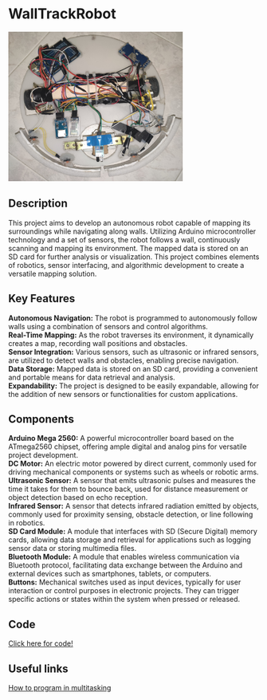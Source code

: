 # WallTrackRobot

<img src="images/IMG_20230124_205014.jpg" alt="Motion sensor smart" style="width:350px;height:300px;">

## Description

This project aims to develop an autonomous robot capable of mapping its surroundings while navigating along walls. Utilizing Arduino microcontroller technology and a set of sensors, the robot follows a wall, continuously scanning and mapping its environment. The mapped data is stored on an SD card for further analysis or visualization. This project combines elements of robotics, sensor interfacing, and algorithmic development to create a versatile mapping solution.

## Key Features

<strong>Autonomous Navigation:</strong> The robot is programmed to autonomously follow walls using a combination of sensors and control algorithms.<br>
<b>Real-Time Mapping:</b> As the robot traverses its environment, it dynamically creates a map, recording wall positions and obstacles.<br>
<b>Sensor Integration:</b> Various sensors, such as ultrasonic or infrared sensors, are utilized to detect walls and obstacles, enabling precise navigation.<br>
<b>Data Storage:</b> Mapped data is stored on an SD card, providing a convenient and portable means for data retrieval and analysis.<br>
<b>Expandability:</b> The project is designed to be easily expandable, allowing for the addition of new sensors or functionalities for custom applications.

## Components

<b>Arduino Mega 2560:</b> A powerful microcontroller board based on the ATmega2560 chipset, offering ample digital and analog pins for versatile project development.<br>
<b>DC Motor:</b> An electric motor powered by direct current, commonly used for driving mechanical components or systems such as wheels or robotic arms.<br>
<b>Ultrasonic Sensor:</b> A sensor that emits ultrasonic pulses and measures the time it takes for them to bounce back, used for distance measurement or object detection based on echo reception.<br>
<b>Infrared Sensor:</b> A sensor that detects infrared radiation emitted by objects, commonly used for proximity sensing, obstacle detection, or line following in robotics.<br>
<b>SD Card Module:</b> A module that interfaces with SD (Secure Digital) memory cards, allowing data storage and retrieval for applications such as logging sensor data or storing multimedia files.<br>
<b>Bluetooth Module:</b> A module that enables wireless communication via Bluetooth protocol, facilitating data exchange between the Arduino and external devices such as smartphones, tablets, or computers.<br>
<b>Buttons:</b> Mechanical switches used as input devices, typically for user interaction or control purposes in electronic projects. They can trigger specific actions or states within the system when pressed or released.

## Code

[Click here for code!](Code.ino)

## Useful links

[How to program in multitasking](https://github.com/bxparks/AceRoutine/blob/develop/USER_GUIDE.md)


